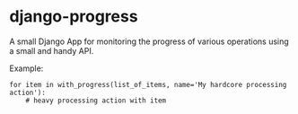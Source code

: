 django-progress
===============

A small Django App for monitoring the progress of various operations using a small and handy API.

Example:

    for item in with_progress(list_of_items, name='My hardcore processing action'):
        # heavy processing action with item



